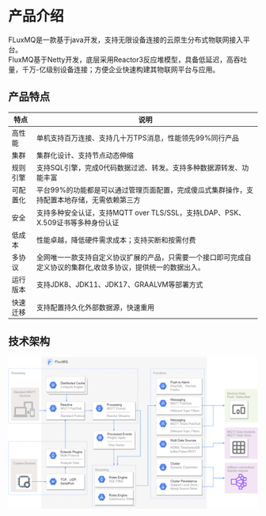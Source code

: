 # 产品介绍
FLuxMQ是一款基于java开发，支持无限设备连接的云原生分布式物联网接入平台。  
FluxMQ基于Netty开发，底层采用Reactor3反应堆模型，具备低延迟，高吞吐量，千万-亿级别设备连接；方便企业快速构建其物联网平台与应用。

## 产品特点

| 特点   | 说明                                                       |
|------|----------------------------------------------------------|
| 高性能  | 单机支持百万连接、支持几十万TPS消息，性能领先99%同行产品                          | 
| 集群   | 集群化设计、支持节点动态伸缩                                           | 
| 规则引擎 | 支持SQL引擎，完成0代码数据过滤、转发。支持多种数据源转发、功能丰富                      | 
| 可配置化 | 平台99%的功能都是可以通过管理页面配置，完成傻瓜式集群操作，支持配置本地存储，无需依赖第三方          |
| 安全   | 支持多种安全认证，支持MQTT over TLS/SSL，支持LDAP、PSK、X.509证书等多种身份认证   |
| 低成本  | 性能卓越，降低硬件需求成本；支持买断和按需付费                                  |
| 多协议  | 全网唯一一款支持自定义协议扩展的产品，只需要一个接口即可完成自定义协议的集群化,收敛多协议，提供统一的数据出入。 |
| 运行版本 | 支持JDK8、JDK11、JDK17、GRAALVM等部署方式                          |
| 快速迁移 | 支持配置持久化外部数据源，快速重用                                        |


## 技术架构
![d](../../assets/images/fluxmq-final.png)

